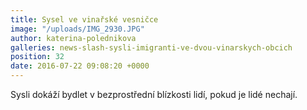 ```yaml
---
title: Sysel ve vinařské vesničce
image: "/uploads/IMG_2930.JPG"
author: katerina-polednikova
galleries: news-slash-sysli-imigranti-ve-dvou-vinarskych-obcich
position: 32
date: 2016-07-22 09:08:20 +0000
---
```

Sysli dokáží bydlet v bezprostřední blízkosti lidí, pokud je lidé
nechají.
